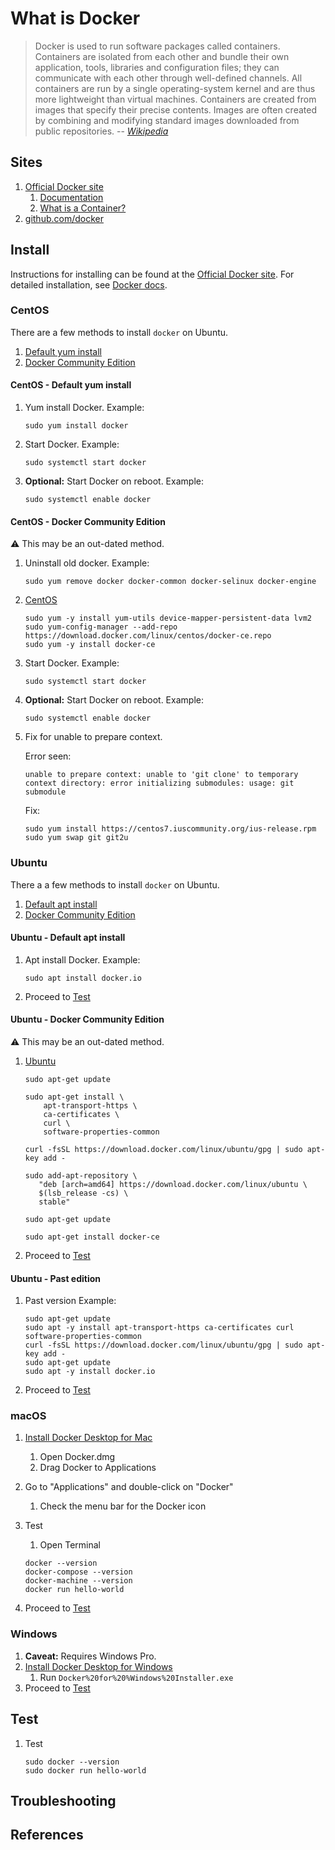 # What is Docker

> Docker is used to run software packages called containers.
> Containers are isolated from each other and bundle their own
> application, tools, libraries and configuration files;
> they can communicate with each other through well-defined channels.
> All containers are run by a single operating-system kernel
> and are thus more lightweight than virtual machines.
> Containers are created from images that specify their precise contents.
> Images are often created by combining and modifying standard
> images downloaded from public repositories.
> -- *[Wikipedia]*

## Sites

1. [Official Docker site]
    1. [Documentation]
    1. [What is a Container?]
1. [github.com/docker]

## Install

Instructions for installing can be found at the [Official Docker site].
For detailed installation, see [Docker docs].

### CentOS

There are a few methods to install `docker` on Ubuntu.

1. [Default yum install](#centos---default-yum-install)
1. [Docker Community Edition](#centos---docker-community-edition)

#### CentOS - Default yum install

1. Yum install Docker.
   Example:

    ```console
    sudo yum install docker
    ```

1. Start Docker.
   Example:

    ```console
    sudo systemctl start docker
    ```

1. **Optional:** Start Docker on reboot.
   Example:

    ```console
    sudo systemctl enable docker
    ```

#### CentOS - Docker Community Edition

:warning: This may be an out-dated method.

1. Uninstall old docker.
   Example:

    ```console
    sudo yum remove docker docker-common docker-selinux docker-engine
    ```

1. [CentOS]

    ```console
    sudo yum -y install yum-utils device-mapper-persistent-data lvm2
    sudo yum-config-manager --add-repo https://download.docker.com/linux/centos/docker-ce.repo
    sudo yum -y install docker-ce
    ```

1. Start Docker.
   Example:

    ```console
    sudo systemctl start docker
    ```

1. **Optional:** Start Docker on reboot.
   Example:

    ```console
    sudo systemctl enable docker
    ```

1. Fix for unable to prepare context.

    Error seen:

    ```console
    unable to prepare context: unable to 'git clone' to temporary context directory: error initializing submodules: usage: git submodule
    ```

    Fix:

    ```console
    sudo yum install https://centos7.iuscommunity.org/ius-release.rpm
    sudo yum swap git git2u
    ```

### Ubuntu

There a a few methods to install `docker` on Ubuntu.

1. [Default apt install](#ubuntu---default-apt-install)
1. [Docker Community Edition](#ubuntu---docker-community-edition)

#### Ubuntu - Default apt install

1. Apt install Docker.
   Example:

    ```console
    sudo apt install docker.io
    ```

1. Proceed to [Test](#test)

#### Ubuntu - Docker Community Edition

:warning: This may be an out-dated method.

1. [Ubuntu]

    ```console
    sudo apt-get update

    sudo apt-get install \
        apt-transport-https \
        ca-certificates \
        curl \
        software-properties-common

    curl -fsSL https://download.docker.com/linux/ubuntu/gpg | sudo apt-key add -

    sudo add-apt-repository \
       "deb [arch=amd64] https://download.docker.com/linux/ubuntu \
       $(lsb_release -cs) \
       stable"

    sudo apt-get update

    sudo apt-get install docker-ce
    ```

1. Proceed to [Test](#test)

#### Ubuntu - Past edition

1. Past version
   Example:

    ```console
    sudo apt-get update
    sudo apt -y install apt-transport-https ca-certificates curl software-properties-common
    curl -fsSL https://download.docker.com/linux/ubuntu/gpg | sudo apt-key add -
    sudo apt-get update
    sudo apt -y install docker.io
    ```

1. Proceed to [Test](#test)

### macOS

1. [Install Docker Desktop for Mac]
    1. Open Docker.dmg
    1. Drag Docker to Applications

1. Go to "Applications" and double-click on "Docker"
    1. Check the menu bar for the Docker icon

1. Test
    1. Open Terminal

    ```console
    docker --version
    docker-compose --version
    docker-machine --version
    docker run hello-world
    ```

1. Proceed to [Test](#test)

### Windows

1. **Caveat:** Requires Windows Pro.
1. [Install Docker Desktop for Windows]
    1. Run `Docker%20for%20%Windows%20Installer.exe`
1. Proceed to [Test](#test)

## Test

1. Test

    ```console
    sudo docker --version
    sudo docker run hello-world
    ```

## Troubleshooting

## References

[CentOS]: https://docs.docker.com/install/linux/docker-ce/centos/
[Docker docs]: https://docs.docker.com/install/
[Documentation]: https://docs.docker.com
[github.com/docker]: https://github.com/docker
[Install Docker Desktop for Mac]: https://docs.docker.com/docker-for-mac/install/
[Install Docker Desktop for Windows]: https://docs.docker.com/docker-for-windows/install/
[Official Docker site]: https://www.docker.com/
[Ubuntu]: https://docs.docker.com/install/linux/docker-ce/ubuntu/
[What is a Container?]: https://www.docker.com/resources/what-container
[Wikipedia]: https://en.wikipedia.org/wiki/Docker_(software)
